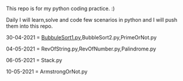 This repo is for my python coding practice. :)

Daily I will learn,solve and code few scenarios in python and I will push them into this repo.

30-04-2021 = [BubbuleSort1.py](BubbleSort1.py),BubbleSort2.py,PrimeOrNot.py

04-05-2021 = RevOfString.py,RevOfNumber.py,Palindrome.py

06-05-2021 = Stack.py

10-05-2021 = ArmstrongOrNot.py
